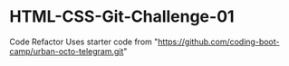 # HTML-CSS-Git-Challenge-01
Code Refactor
Uses starter code from "https://github.com/coding-boot-camp/urban-octo-telegram.git"
